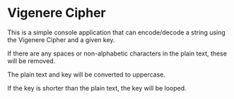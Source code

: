 # Vigenere Cipher

This is a simple console application that can encode/decode a string using the Vigenere Cipher and a given key. 

If there are any spaces or non-alphabetic characters in the plain text, these will be removed.

The plain text and key will be converted to uppercase. 

If the key is shorter than the plain text, the key will be looped. 
